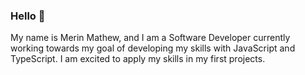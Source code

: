 ### Hello 👋

My name is Merin Mathew, and I am a Software Developer currently working towards my goal of developing my skills with JavaScript and TypeScript. I am excited to apply my skills in my first projects.
